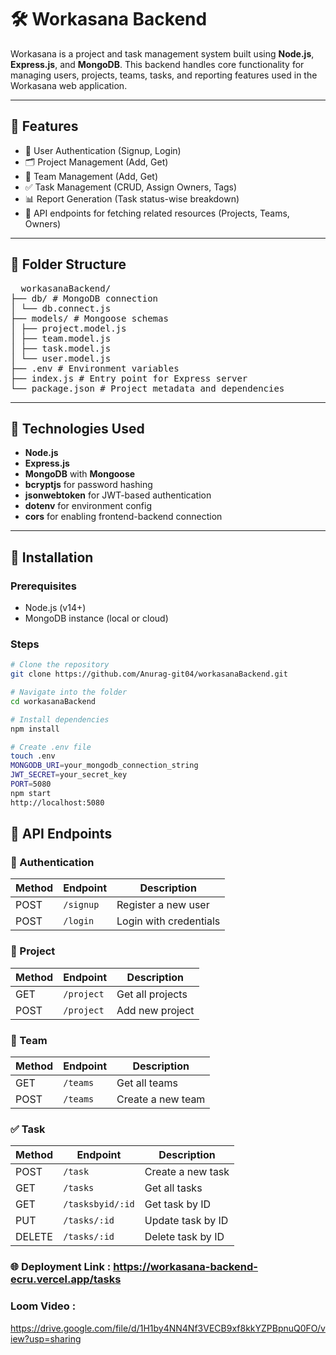 # 🛠️ Workasana Backend

Workasana is a project and task management system built using **Node.js**, **Express.js**, and **MongoDB**. This backend handles core functionality for managing users, projects, teams, tasks, and reporting features used in the Workasana web application.

---

## 🚀 Features

- 👤 User Authentication (Signup, Login)
- 🗂️ Project Management (Add, Get)
- 👥 Team Management (Add, Get)
- ✅ Task Management (CRUD, Assign Owners, Tags)
- 📊 Report Generation (Task status-wise breakdown)
- 📎 API endpoints for fetching related resources (Projects, Teams, Owners)

---

## 📁 Folder Structure

<pre>
  workasanaBackend/
├── db/ # MongoDB connection
│ └── db.connect.js
├── models/ # Mongoose schemas
│ ├── project.model.js
│ ├── team.model.js
│ ├── task.model.js
│ └── user.model.js
├── .env # Environment variables
├── index.js # Entry point for Express server
└── package.json # Project metadata and dependencies
</pre>


---

## 🧪 Technologies Used

- **Node.js**
- **Express.js**
- **MongoDB** with **Mongoose**
- **bcryptjs** for password hashing
- **jsonwebtoken** for JWT-based authentication
- **dotenv** for environment config
- **cors** for enabling frontend-backend connection

---

## 🔧 Installation

### Prerequisites
- Node.js (v14+)
- MongoDB instance (local or cloud)

### Steps

```bash
# Clone the repository
git clone https://github.com/Anurag-git04/workasanaBackend.git

# Navigate into the folder
cd workasanaBackend

# Install dependencies
npm install

# Create .env file
touch .env
MONGODB_URI=your_mongodb_connection_string
JWT_SECRET=your_secret_key
PORT=5080
npm start
http://localhost:5080
```
## 📡 API Endpoints

### 🔐 Authentication

| Method | Endpoint   | Description            |
|--------|------------|------------------------|
| POST   | `/signup`  | Register a new user    |
| POST   | `/login`   | Login with credentials |

### 📁 Project

| Method | Endpoint   | Description         |
|--------|------------|---------------------|
| GET    | `/project` | Get all projects     |
| POST   | `/project` | Add new project      |

### 👥 Team

| Method | Endpoint   | Description          |
|--------|------------|----------------------|
| GET    | `/teams`   | Get all teams        |
| POST   | `/teams`   | Create a new team    |

### ✅ Task

| Method | Endpoint           | Description          |
|--------|--------------------|----------------------|
| POST   | `/task`            | Create a new task    |
| GET    | `/tasks`           | Get all tasks        |
| GET    | `/tasksbyid/:id`   | Get task by ID       |
| PUT    | `/tasks/:id`       | Update task by ID    |
| DELETE | `/tasks/:id`       | Delete task by ID    |
### 🌐 Deployment Link : https://workasana-backend-ecru.vercel.app/tasks
### Loom Video : 
https://drive.google.com/file/d/1H1by4NN4Nf3VECB9xf8kkYZPBpnuQ0FO/view?usp=sharing 
